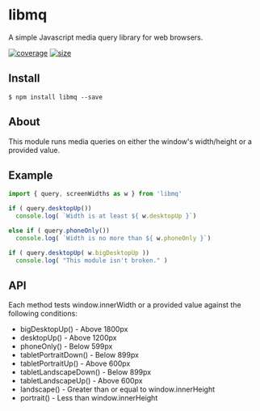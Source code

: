 # libmq
A simple Javascript media query library for web browsers.

[![coverage](https://img.shields.io/codecov/c/github/soulofmischief/libmq/master.svg?style=flat-square)](http://codecov.io/gh/soulofmischief/libmq?branch=master)
[![size](https://img.shields.io/bundlephobia/min/libmq.svg?style=flat-square)](https://www.npmjs.com/package/libmq)

## Install

```$ npm install libmq --save```

## About

This module runs media queries on either the window's width/height or a provided value. 

## Example

```js
import { query, screenWidths as w } from 'libmq'

if ( query.desktopUp()) 
  console.log( `Width is at least ${ w.desktopUp }`)

else if ( query.phoneOnly())
  console.log( `Width is no more than ${ w.phoneOnly }`)

if ( query.desktopUp( w.bigDesktopUp ))
  console.log( "This module isn't broken." )

```

## API

Each method tests window.innerWidth or a provided value against the following conditions:

* bigDesktopUp() - Above 1800px
* desktopUp() - Above 1200px
* phoneOnly() - Below 599px
* tabletPortraitDown() - Below 899px
* tabletPortraitUp() - Above 600px
* tabletLandscapeDown() - Below 899px
* tabletLandscapeUp() - Above 600px
* landscape() - Greater than or equal to window.innerHeight
* portrait() - Less than window.innerHeight